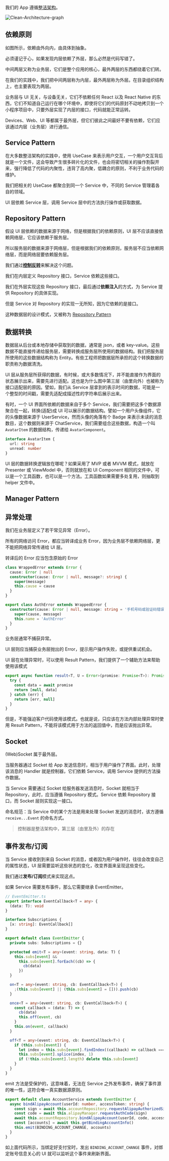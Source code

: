 我们的 App 遵循[整洁架构](https://blog.cleancoder.com/uncle-bob/2012/08/13/the-clean-architecture.html)。

![Clean-Architecture-graph](./images/CleanArchitecture.jpg)

## 依赖原则

如图所示，依赖由外向内，由具体到抽象。

必须谨记于心，如果发现内层依赖了外层，那么必然是代码写错了。

中间两层又称为业务层，它们是整个应用的核心，最外两层的东西都绕着它们转。

在我们的实践中，我们把中间两层称为内层，最外两层称为外层。在目录组织结构上，也主要表现为两层。

业务层与 UI 无关，与设备无关，它们不依赖任何 React 以及 React Native 的东西，它们不知道自己运行在哪个环境中，即使将它们的代码原封不动地拷贝到一个小程序项目中，只要外层实现了内层的接口，代码就能正常运转。

Devices、Web、UI 等都属于最外层，但它们彼此之间最好不要有依赖，它们应该通过内层（业务层）进行通信。

## Service Pattern

在大多数整洁架构的实践中，使用 UseCase 来表示用户交互，一个用户交互背后就是一个文件，这会导致产生很多碎片化的文件，也会将密切相关的操作割裂开来，强行降低了代码的内聚性，违背了高内聚，低耦合的原则，不利于业务代码的维护。

我们把相关的 UseCase 都聚合到同一个 Service 中，不同的 Service 管理着各自的领域。

UI 层依赖 Service 层，调用 Service 层中的方法执行操作或获取数据。

## Repository Pattern

假设 UI 层依赖的数据来源于网络，但是根据我们的依赖原则，UI 层不应该直接依赖网络层，它应该依赖于服务层。

所以服务层的数据来源于网络层，但是根据我们的依赖原则，服务层不应当依赖网络层，而是网络层要依赖服务层。

我们通过[**控制反转**](https://zh.wikipedia.org/wiki/%E6%8E%A7%E5%88%B6%E5%8F%8D%E8%BD%AC)来解决这个问题。

我们在内层定义 Repository 接口，Service 依赖这些接口。

我们在外层实现这些 Repository 接口，最后通过**依赖注入**的方式，为 Service 提供 Repository 的具体实现。

但是 Service 对 Repository 的实现一无所知，因为它依赖的是接口。

这种数据层的设计模式，又被称为 [Repository Pattern](https://blog.kylegalbraith.com/2018/03/06/getting-familiar-with-the-awesome-repository-pattern/)

## 数据转换

数据层从后台或本地存储中获取到的数据，通常是 json，或者 key-value。这些数据不能直接传递给服务层，需要转换成服务层所使用的数据结构。我们把服务层所使用的这些数据结构称为 Entity。有些工程师把数据层所承担的这个转换数据的职责称为数据清洗。

UI 层从服务层所获得的数据，有时候，或大多数情况下，并不能直接作为界面的状态展示出来，需要先进行适配。这也是为什么图中第三层（由里向外）也被称为接口适配层的原因。譬如，我们从 Service 层拿到的表示时间的数据，可能是一个整型的时间戳，需要先适配成描述性的字符串后展示出来。

有时，一个 UI 界面所依赖的数据来自于多个 Service，我们需要把这多个数据源聚合在一起，转换(适配)成 UI 可以展示的数据结构。譬如一个用户头像组件，它的头像数据来源于 UserService，然而头像的角落有个 Badge 来表示未读的消息数目，这个数据则来源于 ChatService，我们需要组合这些数据，构造一个叫 `AvatarItem` 的数据结构，传递给 `AvatarComponent`。

```ts
interface AvatarItem {
  url: string
  unread: number
}
```

UI 层的数据转换逻辑放在哪呢？如果采用了 MVP 或者 MVVM 模式，就放在 Presenter 或 ViewModel 中，否则就放在和 UI Component 相同的文件中，可以是一个工具函数，也可以是一个方法。工具函数如果需要多处复用，则抽取到 helper 文件中。

## Manager Pattern

## 异常处理

我们在业务层定义了若干常见异常（Error）。

所有的网络访问 Error，都应当转译成业务 Error，因为业务层不依赖网络层，更不能把网络异常传递给 UI 层。

转译后的 Error 应当包含原始的 Error

```ts
class WrappedError extends Error {
  cause: Error | null
  constructor(cause: Error | null, message?: string) {
    super(message)
    this.cause = cause
  }
}

export class AuthError extends WrappedError {
  constructor(cause: Error | null, message: string = '手机号码或验证码错误') {
    super(cause, message)
    this.name = 'AuthError'
  }
}
```

业务层通常不捕获异常。

UI 层则应当捕获业务层抛出的 Error，提示用户操作失败，或提供重试机会。

UI 层在处理异常时，可以使用 Result Pattern，我们提供了一个辅助方法来帮助使用该模式

```ts
export async function result<T, U = Error>(promise: Promise<T>): Promise<[U | null, T | null]> {
  try {
    const data = await promise
    return [null, data]
  } catch (err) {
    return [err, null]
  }
}
```

但是，不能强迫客户代码使用该模式。也就是说，只应该在方法内部处理异常时使用 Result Pattern，不能将该模式用于方法的返回值中，而是应该抛出异常。

## Socket

(Web)Socket 属于最外层。

当服务器通过 Socket 给 App 发送信息时，相当于用户操作了界面。此时，处理该消息的 Handler 就是控制器，它们依赖 Service，调用 Service 提供的方法操作数据。

当 Service 需要通过 Socket 给服务器发送消息时，Socket 就相当于 Repository，此时，应当遵循 Repository 模式。Service 依赖 Repository 接口，而 Socket 层则实现这一接口。

命名规范：当 Service 中的某个方法是用来处理 Socket 发送的消息时，该方遵循 `receive...Event` 的命名方式。

> 控制器是整洁架构中，第三层（由里及外）的存在

## 事件发布/订阅

当 Service 接收到到来自 Socket 的消息，或者因为用户操作时，往往会改变自己的属性状态，UI 层需要监听这些状态的变化，改变界面来呈现这些变化。

我们通过**发布/订阅**模式来实现这点。

如果 Service 需要发布事件，那么它需要继承 EventEmitter。

```ts
// EventEmitter.ts
export interface EventCallback<T = any> {
  (data: T): void
}

interface Subscriptions {
  [x: string]: EventCallback[]
}

export default class EventEmitter {
  private subs: Subscriptions = {}

  protected emit<T = any>(event: string, data: T) {
    this.subs[event] &&
      this.subs[event].forEach((cb) => {
        cb(data)
      })
  }

  on<T = any>(event: string, cb: EventCallback<T>) {
    ;(this.subs[event] || (this.subs[event] = [])).push(cb)
  }

  once<T = any>(event: string, cb: EventCallback<T>) {
    const callback = (data: T) => {
      cb(data)
      this.off(event, cb)
    }
    this.on(event, callback)
  }

  off<T = any>(event: string, cb: EventCallback<T>) {
    if (this.subs[event]) {
      let index = this.subs[event].findIndex((callback) => callback === cb)
      this.subs[event].splice(index, 1)
      if (!this.subs[event].length) delete this.subs[event]
    }
  }
}
```

emit 方法是受保护的，这意味着，无法在 Service 之外发布事件，确保了事件源的唯一性，这符合唯一真实数据源原则。

```ts
export default class AccountService extends EventEmitter {
  async bindAlipayAccount(userId: number, accessToken: string) {
    const sign = await this.accountRepository.requestAlipayAuthorizedSignature()
    const code = await this.alipayManager.requestAuthCode(sign)
    await this.accountRepository.bindAlipayAccount(userId, code, accessToken)
    const [accounts] = await this.getBindingAccountInfo()
    this.emit(BINDING_ACCOUNT_CHANGE, accounts)
  }
}
```

如上面代码所示，当绑定好支付宝时，发出 `BINDING_ACCOUNT_CHANGE` 事件，对绑定账号信息关心的 UI 就可以监听这个事件来刷新界面。
